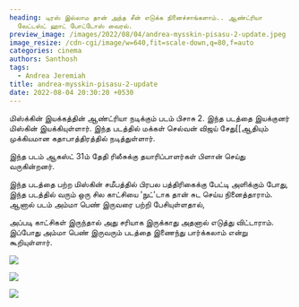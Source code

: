 ```yaml
---
heading: டிரஸ் இல்லாம தான் அந்த சீன் எடுக்க நினைச்சாங்களாம்.. ஆண்ட்ரியா
  லேட்டஸ்ட் ஹாட் போட்டோஸ் வைரல்.
preview_image: /images/2022/08/04/andrea-mysskin-pisasu-2-update.jpeg
image_resize: /cdn-cgi/image/w=640,fit=scale-down,q=80,f=auto
categories: cinema
authors: Santhosh
tags:
  - Andrea Jeremiah
title: andrea-mysskin-pisasu-2-update
date: 2022-08-04 20:30:20 +0530
---
```

மிஸ்க்கின் இயக்கத்தின் ஆண்ட்ரியா நடிக்கும் படம் பிசாசு 2. இந்த படத்தை இயக்குனர் மிஸ்கின் இயக்கியுள்ளார். இந்த படத்தில் மக்கள் செல்வன் விஜய் சேது[[ஆதியும் முக்கியமான கதாபாத்திரத்தில் நடித்துள்ளார்.

இந்த படம் ஆகஸ்ட் 31ம் தேதி ரிலீசுக்கு தயாரிப்பாளர்கள் பிளான் செய்து வருகின்றனர்.

இந்த படத்தை பற்ற மிஸ்கின் சமீபத்தில் பிரபல பத்திரிகைக்கு பேட்டி அளிக்கும் போது,  இந்த படத்தில் வரும் ஒரு சில காட்சியை 'நுட்'டாக தான் சுட செய்ய நினைத்தாராம். ஆனால் படம் அம்மா பெண் இருவரை பற்றி பேசியுள்ளதால்,

அப்படி காட்சிகள் இருந்தால் அது சரியாக இருக்காது அதனால் எடுத்து விட்டாராம். இப்போது அம்மா பெண் இருவரும் படத்தை இணைந்து பார்க்கலாம் என்று கூறியுள்ளார்.

![](/images/2022/08/04/andrea-mysskin-pisasu-2-2.jpeg)

![](/images/2022/08/04/andrea-mysskin-pisasu-2-1.jpeg)

![](/images/2022/08/04/andrea-mysskin-pisasu-2.jpeg)